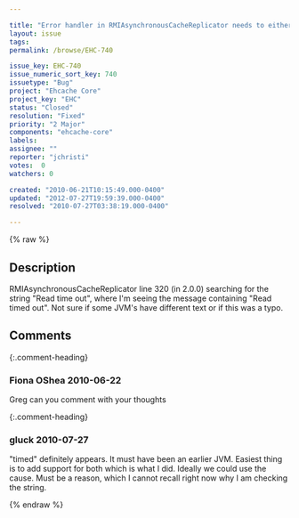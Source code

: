 ```yaml
---

title: "Error handler in RMIAsynchronousCacheReplicator needs to either change or add string its searching for"
layout: issue
tags: 
permalink: /browse/EHC-740

issue_key: EHC-740
issue_numeric_sort_key: 740
issuetype: "Bug"
project: "Ehcache Core"
project_key: "EHC"
status: "Closed"
resolution: "Fixed"
priority: "2 Major"
components: "ehcache-core"
labels: 
assignee: ""
reporter: "jchristi"
votes:  0
watchers: 0

created: "2010-06-21T10:15:49.000-0400"
updated: "2012-07-27T19:59:39.000-0400"
resolved: "2010-07-27T03:38:19.000-0400"

---
```




{% raw %}



## Description

<div markdown="1" class="description">

RMIAsynchronousCacheReplicator line 320 (in 2.0.0) searching for the string "Read time out", where I'm seeing the message containing "Read timed out".
Not sure if some JVM's have different text or if this was a typo.

</div>

## Comments


{:.comment-heading}
### **Fiona OShea** <span class="date">2010-06-22</span>

<div markdown="1" class="comment">

Greg can you comment with your thoughts

</div>


{:.comment-heading}
### **gluck** <span class="date">2010-07-27</span>

<div markdown="1" class="comment">

"timed" definitely appears. It must have been an earlier JVM. Easiest thing is to add support for both which is what I did. Ideally we could use the cause. Must be a reason, which I cannot recall right now why I am checking the string.

</div>



{% endraw %}
